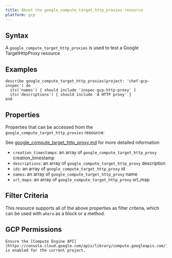 ```yaml
---
title: About the google_compute_target_http_proxies resource
platform: gcp
---
```


## Syntax
A `google_compute_target_http_proxies` is used to test a Google TargetHttpProxy resource

## Examples
```
describe google_compute_target_http_proxies(project: 'chef-gcp-inspec') do
  its('names') { should include 'inspec-gcp-http-proxy' }
  its('descriptions') { should include 'A HTTP proxy' }
end
```

## Properties
Properties that can be accessed from the `google_compute_target_http_proxies` resource:

See [google_compute_target_http_proxy.md](google_compute_target_http_proxy.md) for more detailed information
  * `creation_timestamps`: an array of `google_compute_target_http_proxy` creation_timestamp
  * `descriptions`: an array of `google_compute_target_http_proxy` description
  * `ids`: an array of `google_compute_target_http_proxy` id
  * `names`: an array of `google_compute_target_http_proxy` name
  * `url_maps`: an array of `google_compute_target_http_proxy` url_map

## Filter Criteria
This resource supports all of the above properties as filter criteria, which can be used
with `where` as a block or a method.

## GCP Permissions

```
Ensure the [Compute Engine API](https://console.cloud.google.com/apis/library/compute.googleapis.com/) is enabled for the current project.
```

